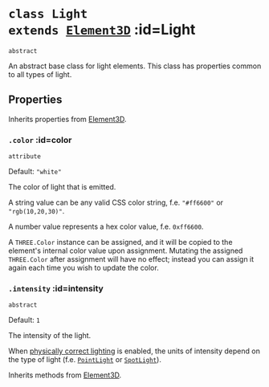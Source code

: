 
# <code>class <b>Light</b> extends [Element3D](../core/Element3D.md)</code> :id=Light

`abstract`

An abstract base class for light elements. This class has properties common
to all types of light.

## Properties

Inherits properties from [Element3D](../core/Element3D.md).


### <code>.<b>color</b></code> :id=color

`attribute`

Default: `"white"`

The color of light that is emitted.

A string value can be any valid CSS color string, f.e. `"#ff6600"` or
`"rgb(10,20,30)"`.

A number value represents a hex color value, f.e.
`0xff6600`.

A `THREE.Color` instance can be assigned, and it will be copied to the
element's internal color value upon assignment. Mutating the assigned
`THREE.Color` after assignment will have no effect; instead you can
assign it again each time you wish to update the color.
        


### <code>.<b>intensity</b></code> :id=intensity

`abstract`

Default: `1`

The intensity of the light.

When [physically correct lighting](../core/Scene#physicallycorrectlights)
is enabled, the units of intensity depend on the type of light (f.e.
[`PointLight`](./PointLight) or [`SpotLight`](./SpotLight)).
        



Inherits methods from [Element3D](../core/Element3D.md).


        